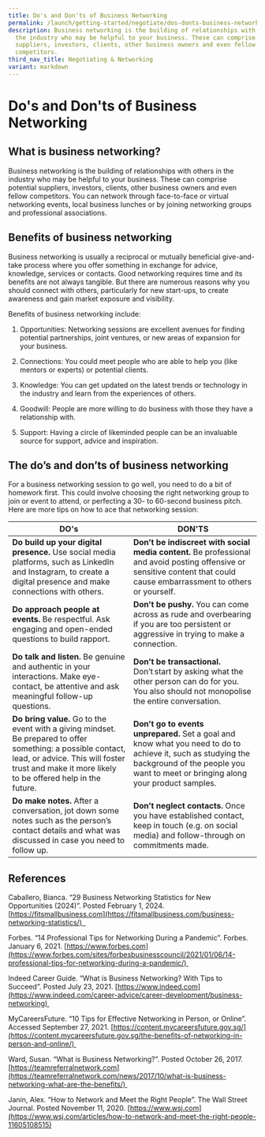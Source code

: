 ```yaml
---
title: Do's and Don'ts of Business Networking
permalink: /launch/getting-started/negotiate/dos-donts-business-networking/
description: Business networking is the building of relationships with others in
  the industry who may be helpful to your business. These can comprise potential
  suppliers, investors, clients, other business owners and even fellow
  competitors.
third_nav_title: Negotiating & Networking
variant: markdown
---
```

# Do's and Don'ts of Business Networking 

## What is business networking? 

Business networking is the building of relationships with others in the industry who may be helpful to your business. These can comprise potential suppliers, investors, clients, other business owners and even fellow competitors. You can network through face-to-face or virtual networking events, local business lunches or by joining networking groups and professional associations.  

## Benefits of business networking 

Business networking is usually a reciprocal or mutually beneficial give-and-take process where you offer something in exchange for advice, knowledge, services or contacts. Good networking requires time and its benefits are not always tangible. But there are numerous reasons why you should connect with others, particularly for new start-ups, to create awareness and gain market exposure and visibility. 

Benefits of business networking include: 

1.  Opportunities: Networking sessions are excellent avenues for finding potential partnerships, joint ventures, or new areas of expansion for your business. 
    
2.  Connections: You could meet people who are able to help you (like mentors or experts) or potential clients. 
    
3.  Knowledge: You can get updated on the latest trends or technology in the industry and learn from the experiences of others. 
    
4.  Goodwill: People are more willing to do business with those they have a relationship with.  
    
5.  Support: Having a circle of likeminded people can be an invaluable source for support, advice and inspiration. 
    

## The do’s and don’ts of business networking 

For a business networking session to go well, you need to do a bit of homework first. This could involve choosing the right networking group to join or event to attend, or perfecting a 30\- to 60\-second business pitch. Here are more tips on how to ace that networking session: 

| DO's | DON'TS |
|---|---|
| **Do build up your digital presence.** Use social media platforms, such as LinkedIn and Instagram, to create a digital presence and make connections with others. | **Don’t be indiscreet with social media content.** Be professional and avoid posting offensive or sensitive content that could cause embarrassment to others or yourself.  |
| **Do approach people at events.** Be respectful. Ask engaging and open-ended questions to build rapport. | **Don’t be pushy.** You can come across as rude and overbearing if you are too persistent or aggressive in trying to make a connection. |
| **Do talk and listen.** Be genuine and authentic in your interactions. Make eye-contact, be attentive and ask meaningful follow-up questions. | **Don’t be transactional.** Don’t start by asking what the other person can do for you. You also should not monopolise the entire conversation. |
| **Do bring value.** Go to the event with a giving mindset. Be prepared to offer something: a possible contact, lead, or advice. This will foster trust and make it more likely to be offered help in the future. | **Don’t go to events unprepared.** Set a goal and know what you need to do to achieve it, such as studying the background of the people you want to meet or bringing along your product samples. |
| **Do make notes.** After a conversation, jot down some notes such as the person’s contact details and what was discussed in case you need to follow up. | **Don’t neglect contacts.** Once you have established contact, keep in touch (e.g. on social media) and follow-through on commitments made. |



## References 

Caballero, Bianca. “29 Business Networking Statistics for New Opportunities (2024)”. Posted February 1, 2024. [https://fitsmallbusiness.com](https://fitsmallbusiness.com/business-networking-statistics/)  

Forbes. “14 Professional Tips for Networking During a Pandemic”. Forbes. January 6, 2021. [https://www.forbes.com](https://www.forbes.com/sites/forbesbusinesscouncil/2021/01/06/14-professional-tips-for-networking-during-a-pandemic/) 

Indeed Career Guide. “What is Business Networking? With Tips to Succeed”. Posted July 23, 2021. [https://www.indeed.com](https://www.indeed.com/career-advice/career-development/business-networking) 

MyCareersFuture. “10 Tips for Effective Networking in Person, or Online”. Accessed September 27, 2021. [https://content.mycareersfuture.gov.sg/](https://content.mycareersfuture.gov.sg/the-benefits-of-networking-in-person-and-online/) 

Ward, Susan. “What is Business Networking?”. Posted October 26, 2017. [https://teamreferralnetwork.com](https://teamreferralnetwork.com/news/2017/10/what-is-business-networking-what-are-the-benefits/) 

Janin, Alex. “How to Network and Meet the Right People”. The Wall Street Journal. Posted November 11, 2020. [https://www.wsj.com](https://www.wsj.com/articles/how-to-network-and-meet-the-right-people-11605108515)